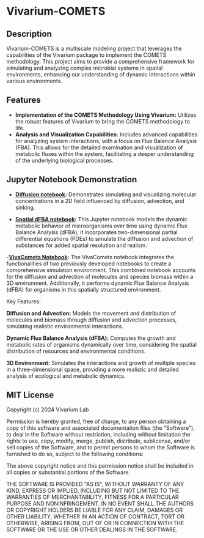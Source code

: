 
# Vivarium-COMETS

## Description
Vivarium-COMETS is a multiscale modeling project that leverages the capabilities of the Vivarium package to implement the 
COMETS methodology. This project aims to provide a comprehensive framework for simulating and analyzing complex 
microbial systems in spatial environments, enhancing our understanding of dynamic interactions within various 
environments.

## Features
- **Implementation of the COMETS Methodology Using Vivarium:** Utilizes the robust features of Vivarium to bring the COMETS methodology to life.
- **Analysis and Visualization Capabilities:** Includes advanced capabilities for analyzing system interactions, with a focus on Flux Balance Analysis (FBA). This allows for the detailed examination and visualization of metabolic fluxes within the system, facilitating a deeper understanding of the underlying biological processes.

## Jupyter Notebook Demonstration
- **[Diffusion notebook](https://github.com/vivarium-collective/VivaComets/blob/main/notebooks/diffusion.ipynb):** Demonstrates simulating and visualizing molecular concentrations in a 2D field influenced by diffusion, advection, and sinking.

- **[Spatial dFBA notebook](https://github.com/vivarium-collective/VivaComets/blob/main/notebooks/Spatial_DFBA.ipynb):** This Jupyter notebook models the dynamic metabolic behavior of microorganisms over time using dynamic Flux Balance Analysis (dFBA), it incorporates two-dimensional partial differential equations (PDEs) to simulate the diffusion and advection of substances for added spatial resolution and realism.

-**[VivaComets Notebook](https://github.com/vivarium-collective/VivaComets/blob/main/notebooks/VivaComets.ipynb):** The VivaComets notebook integrates the functionalities of two previously developed notebooks to create a comprehensive simulation environment. This combined notebook accounts for the diffusion and advection of molecules and species biomass within a 3D environment. Additionally, it performs dynamic Flux Balance Analysis (dFBA) for organisms in this spatially structured environment.

Key Features:

**Diffusion and Advection:** Models the movement and distribution of molecules and biomass through diffusion and advection processes, simulating realistic environmental interactions.

**Dynamic Flux Balance Analysis (dFBA):** Computes the growth and metabolic rates of organisms dynamically over time, considering the spatial distribution of resources and environmental conditions.

**3D Environment:** Simulates the interactions and growth of multiple species in a three-dimensional space, providing a more realistic and detailed analysis of ecological and metabolic dynamics.


## MIT License

Copyright (c) 2024 Vivarium Lab

Permission is hereby granted, free of charge, to any person obtaining a copy
of this software and associated documentation files (the "Software"), to deal
in the Software without restriction, including without limitation the rights
to use, copy, modify, merge, publish, distribute, sublicense, and/or sell
copies of the Software, and to permit persons to whom the Software is
furnished to do so, subject to the following conditions:

The above copyright notice and this permission notice shall be included in all
copies or substantial portions of the Software.

THE SOFTWARE IS PROVIDED "AS IS", WITHOUT WARRANTY OF ANY KIND, EXPRESS OR
IMPLIED, INCLUDING BUT NOT LIMITED TO THE WARRANTIES OF MERCHANTABILITY,
FITNESS FOR A PARTICULAR PURPOSE AND NONINFRINGEMENT. IN NO EVENT SHALL THE
AUTHORS OR COPYRIGHT HOLDERS BE LIABLE FOR ANY CLAIM, DAMAGES OR OTHER
LIABILITY, WHETHER IN AN ACTION OF CONTRACT, TORT OR OTHERWISE, ARISING FROM,
OUT OF OR IN CONNECTION WITH THE SOFTWARE OR THE USE OR OTHER DEALINGS IN THE
SOFTWARE.

